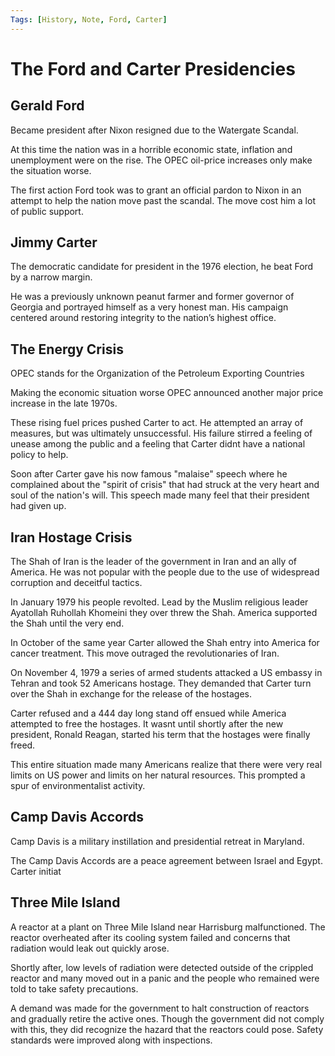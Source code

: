 ```yaml
---
Tags: [History, Note, Ford, Carter]
---
```

# The Ford and Carter Presidencies
## Gerald Ford
Became president after Nixon resigned due to the Watergate Scandal.

At this time the nation was in a horrible economic state, inflation and unemployment were on the rise. The OPEC oil-price increases only make the situation worse.

The first action Ford took was to grant an official pardon to Nixon in an attempt to help the nation move past the scandal. The move cost him a lot of public support.

## Jimmy Carter
The democratic candidate for president in the 1976 election, he beat Ford by a narrow margin.

He was a previously unknown peanut farmer and former governor of Georgia and portrayed himself as a very honest man. His campaign centered around restoring integrity to the nation’s highest office.

## The Energy Crisis
OPEC stands for the Organization of the Petroleum Exporting Countries

Making the economic situation worse OPEC announced another major price increase in the late 1970s.

These rising fuel prices pushed Carter to act. He attempted an array of measures, but was ultimately unsuccessful. His failure stirred a feeling of unease among the public and a feeling that Carter didnt have a national policy to help.

Soon after Carter gave his now famous "malaise" speech where he complained about the "spirit of crisis" that had struck at the very heart and soul of the nation's will. This speech made many feel that their president had given up.

## Iran Hostage Crisis
The Shah of Iran is the leader of the government in Iran and an ally of America. He was not popular with the people due to the use of widespread corruption and deceitful tactics.

In January 1979 his people revolted. Lead by the Muslim religious leader Ayatollah Ruhollah Khomeini they over threw the Shah. America supported the Shah until the very end.

In October of the same year Carter allowed the Shah entry into America for cancer treatment. This move outraged the revolutionaries of Iran.

On November 4, 1979 a series of armed students attacked a US embassy in Tehran and took 52 Americans hostage. They demanded that Carter turn over the Shah in exchange for the release of the hostages.

Carter refused and a 444 day long stand off ensued while America attempted to free the hostages. It wasnt until shortly after the new president, Ronald Reagan, started his term that the hostages were finally freed. 

This entire situation made many Americans realize that there were very real limits on US power and limits on her natural resources. This prompted a spur of environmentalist activity.

## Camp Davis Accords
Camp Davis is a military instillation and presidential retreat in Maryland.

The Camp Davis Accords are a peace agreement between Israel and Egypt. Carter initiat

## Three Mile Island
A reactor at a plant on Three Mile Island near Harrisburg malfunctioned. The reactor overheated after its cooling system failed and concerns that radiation would leak out quickly arose.

Shortly after, low levels of radiation were detected outside of the crippled reactor and many moved out in a panic and the people who remained were told to take safety precautions.

A demand was made for the government to halt construction of reactors and gradually retire the active ones. Though the government did not comply with this, they did recognize the hazard that the reactors could pose. Safety standards were improved along with inspections.